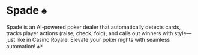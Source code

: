 # Spade ♠️
Spade is an AI-powered poker dealer that automatically detects cards, tracks player actions (raise, check, fold), and calls out winners with style—just like in Casino Royale. Elevate your poker nights with seamless automation! ♠️🃏
